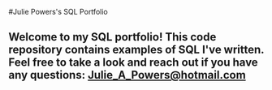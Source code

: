 #Julie Powers's SQL Portfolio

## Welcome to my SQL portfolio! This code repository contains examples of SQL I've written. Feel free to take a look and reach out if you have any questions: Julie_A_Powers@hotmail.com
